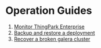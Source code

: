 # Operation Guides

1. [Monitor ThingPark Enterprise](observability.md)
2. [Backup and restore a deployment](./backupRestore.md)
3. [Recover a broken galera cluster](./galeraRecovery.md)
